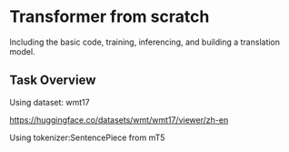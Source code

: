 # Transformer from scratch

Including the basic code, training, inferencing, and building a translation model.


## Task Overview

Using dataset: wmt17

https://huggingface.co/datasets/wmt/wmt17/viewer/zh-en

Using tokenizer:SentencePiece from mT5